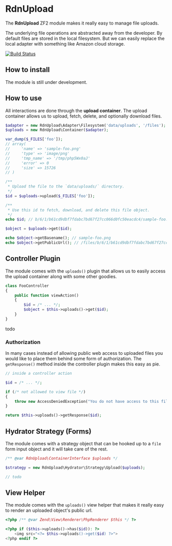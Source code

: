 RdnUpload
=========

The **RdnUpload** ZF2 module makes it really easy to manage file uploads.

The underlying file operations are abstracted away from the developer. By default files are stored in the local filesystem. But we can easily replace the local adapter with something like Amazon cloud storage.

[![Build Status](https://travis-ci.org/radnan/rdn-upload.png)](https://travis-ci.org/radnan/rdn-upload)

## How to install

The module is still under development.

## How to use

All interactions are done through the **upload container**. The upload container allows us to upload, fetch, delete, and optionally download files.

~~~php
$adapter = new RdnUpload\Adapter\Filesystem('data/uploads', '/files');
$uploads = new RdnUpload\Container($adapter);

var_dump($_FILES['foo']);
// array(
//     'name' => 'sample-foo.png'
//     'type' => 'image/png'
//     'tmp_name' => '/tmp/php5Wx0aJ'
//     'error' => 0
//     'size' => 15726
// )

/**
 * Upload the file to the `data/uploads/` directory.
 */
$id = $uploads->upload($_FILES['foo']);

/**
 * Use this id to fetch, download, and delete this file object.
 */
echo $id; // b/6/1/b61cd9dbf7fdabc7bd67f27cc066d0fc50eacdc4/sample-foo.png

$object = $uploads->get($id);

echo $object->getBasename(); // sample-foo.png
echo $object->getPublicUrl(); // /files/b/6/1/b61cd9dbf7fdabc7bd67f27cc066d0fc50eacdc4/sample-foo.png
~~~

## Controller Plugin

The module comes with the `uploads()` plugin that allows us to easily access the upload container along with some other goodies.

~~~php
class FooController
{
	public function viewAction()
	{
		$id = /* ... */;
		$object = $this->uploads()->get($id);
	}
}
~~~

todo

### Authorization

In many cases instead of allowing public web access to uploaded files you would like to place them behind some form of authorization. The `getResponse()` method inside the controller plugin makes this easy as pie.

~~~php
// inside a controller action

$id = /* ... */;

if (/* not allowed to view file */)
{
	throw new AccessDeniedException("You do not have access to this file!");
}

return $this->uploads()->getResponse($id);
~~~

## Hydrator Strategy (Forms)

The module comes with a strategy object that can be hooked up to a `file` form input object and it will take care of the rest.

~~~php
/** @var RdnUpload\ContainerInterface $uploads */

$strategy = new RdnUpload\Hydrator\Strategy\Upload($uploads);

// todo
~~~

## View Helper

The module comes with the `uploads()` view helper that makes it really easy to render an uploaded object's public url.

~~~php
<?php /** @var Zend\View\Renderer\PhpRenderer $this */ ?>

<?php if ($this->uploads()->has($id)): ?>
	<img src="<?= $this->uploads()->get($id) ?>">
<?php endif ?>
~~~
